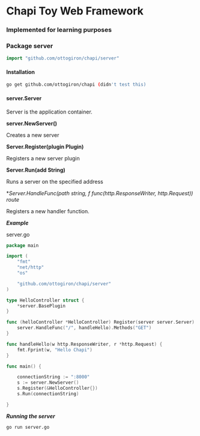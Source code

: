 # Chapi Toy Web Framework
### Implemented for learning purposes


### Package server

```go
import "github.com/ottogiron/chapi/server"
```

#### Installation
```bash
go get github.com/ottogiron/chapi (didn't test this)
```

#### server.Server

Server is the application container.

**server.NewServer()**

Creates a new server

**Server.Register(plugin Plugin)**

Registers a new server plugin

**Server.Run(add String)**

Runs a server on the specified address

**Server.HandleFunc(path string, f func(http.ResponseWriter, *http.Request))  route**

Registers a new handler function.


***Example***

server.go
```go
package main

import (
	"fmt"
	"net/http"
	"os"

	"github.com/ottogiron/chapi/server"
)

type HelloController struct {
	*server.BasePlugin
}

func (helloController *HelloController) Register(server server.Server) {
	server.HandleFunc("/", handleHello).Methods("GET")
}

func handleHello(w http.ResponseWriter, r *http.Request) {
	fmt.Fprint(w, "Hello Chapi")
}

func main() {

	connectionString := ":8000"
	s := server.NewServer()
	s.Register(&HelloController{})
	s.Run(connectionString)

}
```
***Running the server***
```
go run server.go
```
